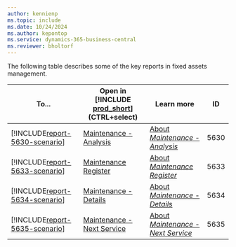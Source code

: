 ```yaml
---
author: kennienp
ms.topic: include
ms.date: 10/24/2024
ms.author: kepontop
ms.service: dynamics-365-business-central
ms.reviewer: bholtorf
---
```


The following table describes some of the key reports in fixed assets management.

| To... | Open in [!INCLUDE [prod_short](prod_short.md)] (CTRL+select) | Learn more | ID | 
|-------|------------| ------------|----|
| [!INCLUDE[report-5630-scenario](../includes/report-5630-scenario-include.md)] | [Maintenance - Analysis](https://businesscentral.dynamics.com?report=5630) | [About *Maintenance - Analysis*](../reports/report-5630.md) | 5630 |
| [!INCLUDE[report-5633-scenario](../includes/report-5633-scenario-include.md)] | [Maintenance Register](https://businesscentral.dynamics.com?report=5633) | [About *Maintenance Register*](../reports/report-5633.md) | 5633 |
| [!INCLUDE[report-5634-scenario](../includes/report-5634-scenario-include.md)] | [Maintenance - Details](https://businesscentral.dynamics.com?report=5634) | [About *Maintenance - Details*](../reports/report-5634.md) | 5634 |
| [!INCLUDE[report-5635-scenario](../includes/report-5635-scenario-include.md)] | [Maintenance - Next Service](https://businesscentral.dynamics.com?report=5635) | [About *Maintenance - Next Service*](../reports/report-5635.md) | 5635 |

